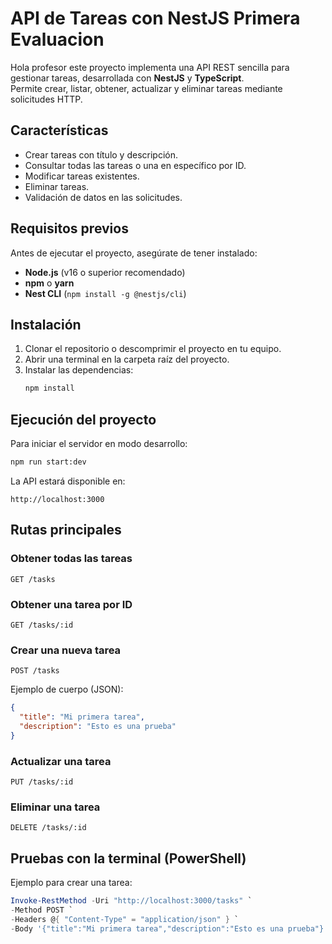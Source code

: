 # API de Tareas con NestJS Primera Evaluacion

Hola profesor este proyecto implementa una API REST sencilla para gestionar tareas, desarrollada con **NestJS** y **TypeScript**.  
Permite crear, listar, obtener, actualizar y eliminar tareas mediante solicitudes HTTP.

## Características
- Crear tareas con título y descripción.
- Consultar todas las tareas o una en específico por ID.
- Modificar tareas existentes.
- Eliminar tareas.
- Validación de datos en las solicitudes.

## Requisitos previos
Antes de ejecutar el proyecto, asegúrate de tener instalado:
- **Node.js** (v16 o superior recomendado)
- **npm** o **yarn**
- **Nest CLI** (`npm install -g @nestjs/cli`)

## Instalación
1. Clonar el repositorio o descomprimir el proyecto en tu equipo.
2. Abrir una terminal en la carpeta raíz del proyecto.
3. Instalar las dependencias:
   ```bash
   npm install
   ```

## Ejecución del proyecto
Para iniciar el servidor en modo desarrollo:
```bash
npm run start:dev
```
La API estará disponible en:
```
http://localhost:3000
```

## Rutas principales
### Obtener todas las tareas
```
GET /tasks
```

### Obtener una tarea por ID
```
GET /tasks/:id
```

### Crear una nueva tarea
```
POST /tasks
```
Ejemplo de cuerpo (JSON):
```json
{
  "title": "Mi primera tarea",
  "description": "Esto es una prueba"
}
```

### Actualizar una tarea
```
PUT /tasks/:id
```

### Eliminar una tarea
```
DELETE /tasks/:id
```

## Pruebas con la terminal (PowerShell)
Ejemplo para crear una tarea:
```powershell
Invoke-RestMethod -Uri "http://localhost:3000/tasks" `
-Method POST `
-Headers @{ "Content-Type" = "application/json" } `
-Body '{"title":"Mi primera tarea","description":"Esto es una prueba"}'
